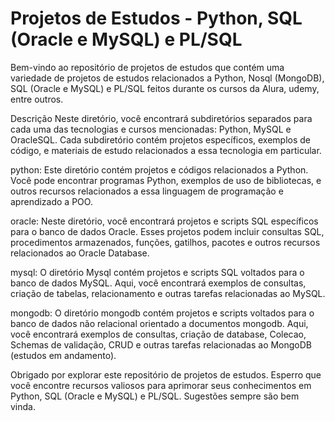 # Projetos de Estudos - Python, SQL (Oracle e MySQL) e PL/SQL
Bem-vindo ao repositório de projetos de estudos que contém uma variedade de projetos de estudos relacionados a Python, Nosql (MongoDB), SQL (Oracle e MySQL) e PL/SQL feitos durante os cursos da Alura, udemy, entre outros.

Descrição
Neste diretório, você encontrará subdiretórios separados para cada uma das tecnologias e cursos mencionadas: Python, MySQL e OracleSQL. Cada subdiretório contém projetos específicos, exemplos de código, e materiais de estudo relacionados a essa tecnologia em particular.


python: Este diretório contém projetos e códigos relacionados a Python. Você pode encontrar programas Python, exemplos de uso de bibliotecas, e outros recursos relacionados a essa linguagem de programação e aprendizado a POO.

oracle: Neste diretório, você encontrará projetos e scripts SQL específicos para o banco de dados Oracle. Esses projetos podem incluir consultas SQL, procedimentos armazenados, funções, gatilhos, pacotes e outros recursos relacionados ao Oracle Database.

mysql: O diretório Mysql contém projetos e scripts SQL voltados para o banco de dados MySQL. Aqui, você encontrará exemplos de consultas, criação de tabelas, relacionamento e outras tarefas relacionadas ao MySQL.

mongodb: O diretório mongodb contém projetos e scripts voltados para o banco de dados não relacional orientado a documentos mongodb. Aqui, você encontrará exemplos de consultas, criação de database, Colecao, Schemas de validação, CRUD e outras tarefas relacionadas ao MongoDB (estudos em andamento).

Obrigado por explorar este repositório de projetos de estudos. Esperro que você encontre recursos valiosos para aprimorar seus conhecimentos em Python, SQL (Oracle e MySQL) e PL/SQL. Sugestões sempre são bem vinda.
